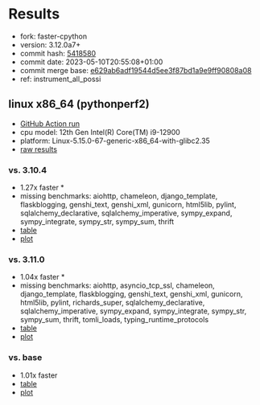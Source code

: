 # Results

- fork: faster-cpython
- version: 3.12.0a7+
- commit hash: [5418580](https://github.com/faster%2dcpython/cpython/commit/5418580)
- commit date: 2023-05-10T20:55:08+01:00
- commit merge base: [e629ab6adf19544d5ee3f87bd1a9e9ff90808a08](https://github.com/faster%2dcpython/cpython/commit/e629ab6adf19544d5ee3f87bd1a9e9ff90808a08)
- ref: instrument_all_possi

## linux x86_64 (pythonperf2)

- [GitHub Action run](https://github.com/faster-cpython/benchmarking/actions/runs/4947515993)
- cpu model: 12th Gen Intel(R) Core(TM) i9-12900
- platform: Linux-5.15.0-67-generic-x86_64-with-glibc2.35
- [raw results](bm-20230510-pythonperf2-x86_64-faster%252dcpython-instrument_all_possi-3.12.0a7%2B-5418580.json)

### vs. 3.10.4

- 1.27x faster \*
- missing benchmarks: aiohttp, chameleon, django_template, flaskblogging, genshi_text, genshi_xml, gunicorn, html5lib, pylint, sqlalchemy_declarative, sqlalchemy_imperative, sympy_expand, sympy_integrate, sympy_str, sympy_sum, thrift
- [table](bm-20230510-pythonperf2-x86_64-faster%252dcpython-instrument_all_possi-3.12.0a7%2B-5418580-vs-3.10.4.md)
- [plot](bm-20230510-pythonperf2-x86_64-faster%252dcpython-instrument_all_possi-3.12.0a7%2B-5418580-vs-3.10.4.png)

### vs. 3.11.0

- 1.04x faster \*
- missing benchmarks: aiohttp, asyncio_tcp_ssl, chameleon, django_template, flaskblogging, genshi_text, genshi_xml, gunicorn, html5lib, pylint, richards_super, sqlalchemy_declarative, sqlalchemy_imperative, sympy_expand, sympy_integrate, sympy_str, sympy_sum, thrift, tomli_loads, typing_runtime_protocols
- [table](bm-20230510-pythonperf2-x86_64-faster%252dcpython-instrument_all_possi-3.12.0a7%2B-5418580-vs-3.11.0.md)
- [plot](bm-20230510-pythonperf2-x86_64-faster%252dcpython-instrument_all_possi-3.12.0a7%2B-5418580-vs-3.11.0.png)

### vs. base

- 1.01x faster
- [table](bm-20230510-pythonperf2-x86_64-faster%252dcpython-instrument_all_possi-3.12.0a7%2B-5418580-vs-base.md)
- [plot](bm-20230510-pythonperf2-x86_64-faster%252dcpython-instrument_all_possi-3.12.0a7%2B-5418580-vs-base.png)

